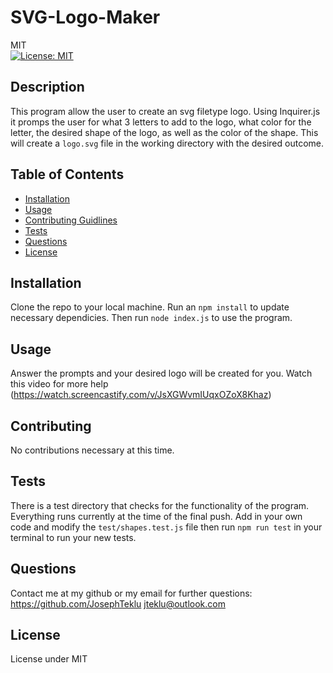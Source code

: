 # SVG-Logo-Maker
  MIT<br>[![License: MIT](https://img.shields.io/badge/License-MIT-yellow.svg)](https://opensource.org/licenses/MIT)
## Description 
  This program allow the user to create an svg filetype logo. Using Inquirer.js it promps the user for what 3 letters to add to the logo, what color for the letter, the desired shape of the logo, as well as the color of the shape. This will create a ```logo.svg``` file in the working directory with the desired outcome.
## Table of Contents
  - [Installation](#installation)
 - [Usage](#usage) 
 - [Contributing Guidlines](#contributing) 
 - [Tests](#tests) 
 - [Questions](#questions) 
 - [License](#license)
## Installation 
  Clone the repo to your local machine. Run an ``` npm install ``` to update necessary dependicies. Then run ``` node index.js ``` to use the program.
## Usage 
  Answer the prompts and your desired logo will be created for you. Watch this video for more help (https://watch.screencastify.com/v/JsXGWvmIUqxOZoX8Khaz)
## Contributing 
  No contributions necessary at this time.
## Tests 
  There is a test directory that checks for the functionality of the program. Everything runs currently at the time of the final push. Add in your own code and modify the ``` test/shapes.test.js ``` file then run ``` npm run test ``` in your terminal to run your new tests.
## Questions
  Contact me at my github or my email for further questions: https://github.com/JosephTeklu jteklu@outlook.com
## License
   License under MIT
  